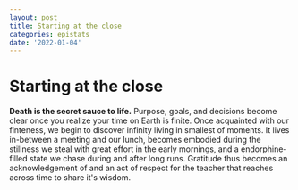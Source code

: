 ```yaml
---
layout: post
title: Starting at the close
categories: epistats
date: '2022-01-04'
---
```


# Starting at the close 
**Death is the secret sauce to life.** Purpose, goals, and decisions become clear once you realize your time on Earth is finite. Once acquainted with our finteness, we begin to discover infinity living in smallest of moments. It lives in-between a meeting and our lunch, becomes embodied during the stillness we steal with great effort in the early mornings, and a endorphine-filled state we chase during and after long runs. Gratitude thus becomes an acknowledgement of and an act of respect for the teacher that reaches across time to share it's wisdom.
